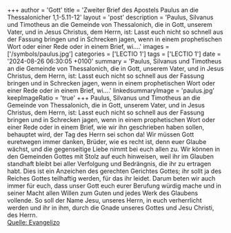 +++
author = 'Gott'
title = 'Zweiter Brief des Apostels Paulus an die Thessalonicher 1,1-5.11-12'
layout = 'post'
description = 'Paulus, Silvanus und Timotheus an die Gemeinde von Thessalonich, die in Gott, unserem Vater, und in Jesus Christus, dem Herrn, ist: Lasst euch nicht so schnell aus der Fassung bringen und in Schrecken jagen, wenn in einem prophetischen Wort oder einer Rede oder in einem Brief, wi....'
images = ['/symbols/paulus.jpg']
categories = ['LECTIO 1']
tags = ['LECTIO 1']
date = '2024-08-26 06:30:05 +0100'
summary = 'Paulus, Silvanus und Timotheus an die Gemeinde von Thessalonich, die in Gott, unserem Vater, und in Jesus Christus, dem Herrn, ist: Lasst euch nicht so schnell aus der Fassung bringen und in Schrecken jagen, wenn in einem prophetischen Wort oder einer Rede oder in einem Brief, wi....'
linkedsummaryImage = 'paulus.jpg'
keepImageRatio = 'true'
+++
Paulus, Silvanus und Timotheus an die Gemeinde von Thessalonich, die in Gott, unserem Vater, und in Jesus Christus, dem Herrn, ist:
Lasst euch nicht so schnell aus der Fassung bringen und in Schrecken jagen, wenn in einem prophetischen Wort oder einer Rede oder in einem Brief, wie wir ihn geschrieben haben sollen, behauptet wird, der Tag des Herrn sei schon da!
Wir müssen Gott euretwegen immer danken, Brüder, wie es recht ist, denn euer Glaube wächst, und die gegenseitige Liebe nimmt bei euch allen zu.<!--more-->
Wir können in den Gemeinden Gottes mit Stolz auf euch hinweisen, weil ihr im Glauben standhaft bleibt bei aller Verfolgung und Bedrängnis, die ihr zu ertragen habt.
Dies ist ein Anzeichen des gerechten Gerichtes Gottes; ihr sollt ja des Reiches Gottes teilhaftig werden, für das ihr leidet.
Darum beten wir auch immer für euch, dass unser Gott euch eurer Berufung würdig mache und in seiner Macht allen Willen zum Guten und jedes Werk des Glaubens vollende.
So soll der Name Jesu, unseres Herrn, in euch verherrlicht werden und ihr in ihm, durch die Gnade unseres Gottes und Jesu Christi, des Herrn.<br> [Quelle: Evangelizo](https://evangeliumtagfuertag.org/DE/gospel)